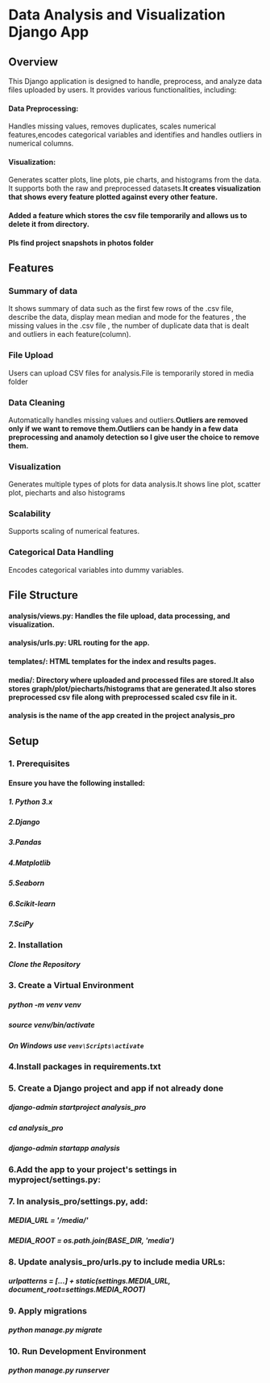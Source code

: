 # **Data Analysis and Visualization Django App**

## **Overview**
This Django application is designed to handle, preprocess, and analyze data files uploaded by users. It provides various functionalities, including:

#### Data Preprocessing: 
Handles missing values, removes duplicates, scales numerical features,encodes categorical variables and identifies and handles outliers in numerical columns.
#### Visualization:
Generates scatter plots, line plots, pie charts, and histograms from the data. It supports both the raw and preprocessed datasets.**It creates visualization that shows every feature plotted against every other feature.**
#### Added a feature which stores the csv file temporarily and allows us to delete it from directory.

#### Pls find project snapshots in photos folder

## Features
### Summary of data
It shows summary of data such as the first few rows of the .csv file, describe the data, display mean median and mode for the features , the missing values in the .csv file , the number of duplicate data that is dealt and outliers in each feature(column).
### **File Upload** 
Users can upload CSV files for analysis.File is temporarily stored in media folder
### Data Cleaning
Automatically handles missing values and outliers.**Outliers are removed only if we want to remove them.Outliers can be handy in a few data preprocessing and anamoly detection so I give user the choice to remove them.**
### Visualization
Generates multiple types of plots for data analysis.It shows line plot, scatter plot, piecharts and also histograms
### Scalability
Supports scaling of numerical features.
### Categorical Data Handling 
Encodes categorical variables into dummy variables.

## File Structure
#### analysis/views.py: Handles the file upload, data processing, and visualization.
#### analysis/urls.py: URL routing for the app.
#### templates/: HTML templates for the index and results pages.
#### media/: Directory where uploaded and processed files are stored.**It also stores graph/plot/piecharts/histograms that are generated.It also stores preprocessed csv file along with preprocessed scaled csv file in it.**
#### analysis is the name of the app created in the project analysis_pro


## Setup
### 1. Prerequisites
#### Ensure you have the following installed:
##### 1. Python 3.x
##### 2.Django
##### 3.Pandas
##### 4.Matplotlib
##### 5.Seaborn
##### 6.Scikit-learn
##### 7.SciPy

### 2. Installation
##### Clone the Repository

### 3. Create a Virtual Environment
##### python -m venv venv
##### source venv/bin/activate  
##### On Windows use `venv\Scripts\activate`

### 4.Install packages in requirements.txt

### 5. Create a Django project and app if not already done
##### django-admin startproject analysis_pro
##### cd analysis_pro
##### django-admin startapp analysis

### 6.Add the app to your project's settings in myproject/settings.py:

### 7. In analysis_pro/settings.py, add: 
##### MEDIA_URL = '/media/'
##### MEDIA_ROOT = os.path.join(BASE_DIR, 'media')

### 8. Update analysis_pro/urls.py to include media URLs:
##### urlpatterns = [...] + static(settings.MEDIA_URL, document_root=settings.MEDIA_ROOT)

### 9. Apply migrations
##### python manage.py migrate

### 10. Run Development Environment
##### python manage.py runserver








